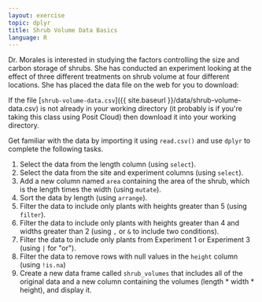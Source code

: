 ```yaml
---
layout: exercise
topic: dplyr
title: Shrub Volume Data Basics
language: R
---
```


Dr. Morales is interested in studying the factors controlling the size and
carbon storage of shrubs. She has conducted an experiment looking at the effect
of three different treatments on shrub volume at four different locations. She
has placed the data file on the web for you to download:

If the file [`shrub-volume-data.csv`]({{ site.baseurl }}/data/shrub-volume-data.csv) is not already in your working directory (it probably is if you're taking this class using Posit Cloud) then download it into your working directory.

Get familiar with the data by importing it using `read.csv()` and use `dplyr` to complete the following tasks.

1. Select the data from the length column (using `select`).
2. Select the data from the site and experiment columns (using `select`).
3. Add a new column named `area` containing the area of the shrub, which is the length times the width (using `mutate`).
4. Sort the data by length (using `arrange`).
5. Filter the data to include only plants with heights greater than 5 (using `filter`).
6. Filter the data to include only plants with heights greater than 4 and widths greater than 2 (using `,` or `&` to include two conditions).
7. Filter the data to include only plants from Experiment 1 or Experiment 3 (using `|` for "or").
8. Filter the data to remove rows with null values in the `height` column (using `!is.na`)
9. Create a new data frame called `shrub_volumes` that includes all of the original data and a new column containing the volumes (length * width * height), and display it.
